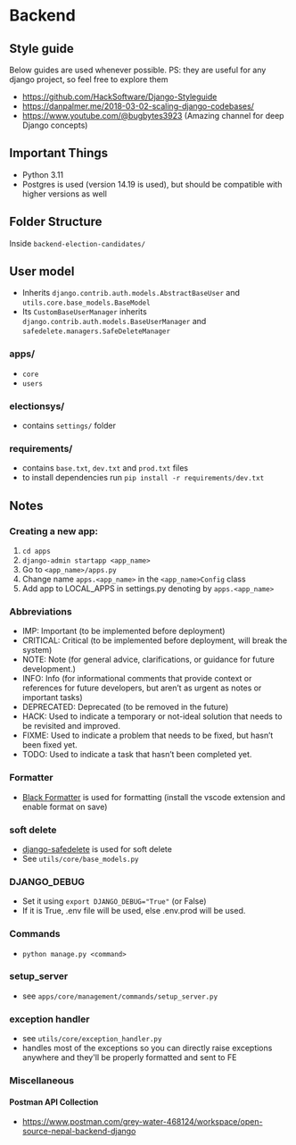 # Backend

## Style guide

Below guides are used whenever possible. PS: they are useful for any django project, so feel free to explore them

-   https://github.com/HackSoftware/Django-Styleguide
-   https://danpalmer.me/2018-03-02-scaling-django-codebases/
-   https://www.youtube.com/@bugbytes3923 (Amazing channel for deep Django concepts)

## Important Things

-   Python 3.11
-   Postgres is used (version 14.19 is used), but should be compatible with higher versions as well

## Folder Structure

Inside `backend-election-candidates/`

## User model

-   Inherits `django.contrib.auth.models.AbstractBaseUser` and `utils.core.base_models.BaseModel`
-   Its `CustomBaseUserManager` inherits `django.contrib.auth.models.BaseUserManager` and `safedelete.managers.SafeDeleteManager`

### apps/

-   `core`
-   `users`

### electionsys/

-   contains `settings/` folder

### requirements/

-   contains `base.txt`, `dev.txt` and `prod.txt` files
-   to install dependencies run `pip install -r requirements/dev.txt`

## Notes

### Creating a new app:

1. `cd apps`
2. `django-admin startapp <app_name>`
3. Go to `<app_name>/apps.py`
4. Change name `apps.<app_name>` in the `<app_name>Config` class
5. Add app to LOCAL_APPS in settings.py denoting by `apps.<app_name>`

### Abbreviations

-   IMP: Important (to be implemented before deployment)
-   CRITICAL: Critical (to be implemented before deployment, will break the system)
-   NOTE: Note (for general advice, clarifications, or guidance for future development.)
-   INFO: Info (for informational comments that provide context or references for future developers, but aren’t as urgent as notes or important tasks)
-   DEPRECATED: Deprecated (to be removed in the future)
-   HACK: Used to indicate a temporary or not-ideal solution that needs to be revisited and improved.
-   FIXME: Used to indicate a problem that needs to be fixed, but hasn’t been fixed yet.
-   TODO: Used to indicate a task that hasn’t been completed yet.

### Formatter

-   [Black Formatter](https://marketplace.visualstudio.com/items?itemName=ms-python.black-formatter) is used for formatting (install the vscode extension and enable format on save)

### soft delete

-   [django-safedelete](https://pypi.org/project/django-safedelete/) is used for soft delete
-   See `utils/core/base_models.py`

### DJANGO_DEBUG

-   Set it using `export DJANGO_DEBUG="True"` (or False)
-   If it is True, .env file will be used, else .env.prod will be used.

### Commands

-   `python manage.py <command>`

### setup_server

-   see `apps/core/management/commands/setup_server.py`

### exception handler

-   see `utils/core/exception_handler.py`
-   handles most of the exceptions so you can directly raise exceptions anywhere and they'll be properly formatted and sent to FE

### Miscellaneous

#### Postman API Collection

-   https://www.postman.com/grey-water-468124/workspace/open-source-nepal-backend-django
